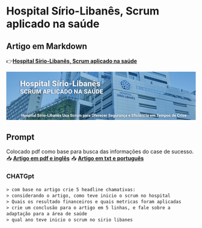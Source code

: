 # Hospital Sírio-Libanês, Scrum aplicado na saúde

## Artigo em Markdown

:point_right:[**Hospital Sírio-Libanês, Scrum aplicado na saúde**](case_hospital_sirio_libanes.md)

![**Scrum, como a TIA pode nos ajudar?**](images/header.png)

## Prompt

Colocado pdf como base para busca das informações do case de sucesso.
:inbox_tray: [**Artigo em pdf e inglês**](resource/Hospital%20Sírio-Libanês%20Case%20Study.pdf)
:inbox_tray: [**Artigo em txt e português**](resource/Hospital%20Sírio-Libanês%20Case%20Study.txt)

### CHATGpt

~~~shell
> com base no artigo crie 5 headline chamativas:
> considerando o artigo, como teve inicio o scrum no hospital
> Quais os resultado financeiros e quais metricas foram aplicadas
> crie um conclusão para o artigo em 5 linhas, e fale sobre a adaptação para a área de saúde
> qual ano teve inicio o scrum no sirio libanes
~~~